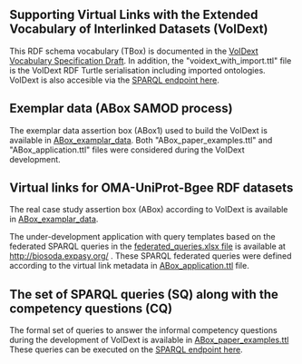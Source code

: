 ## Supporting Virtual Links with the Extended Vocabulary of Interlinked Datasets (VoIDext)

This RDF schema vocabulary (TBox) is documented in the [VoIDext Vocabulary Specification Draft](https://biosoda.github.io/voidext/). 
In addition, the "voidext_with_import.ttl" file is the VoIDext RDF Turtle serialisation including imported ontologies.
VoIDext is also accesible via the [SPARQL endpoint here](http://biosoda.expasy.org:8890/sparql).

## Exemplar data (ABox SAMOD process)
The exemplar data assertion box (ABox1) used to build the VoIDext is available in [ABox_examplar_data](ABox_examplar_data).
Both  "ABox_paper_examples.ttl" and "ABox_application.ttl" files were considered during the VoIDext development.

## Virtual links for OMA-UniProt-Bgee RDF datasets  
The real case study  assertion box (ABox) according to VoIDext is available in [ABox_examplar_data](ABox_examplar_data).

The under-development application with query templates based on the federated SPARQL queries in the [federated_queries.xlsx file](https://github.com/biosoda/bioquery/tree/master/Queries) is available at http://biosoda.expasy.org/ . 
These SPARQL federated queries were defined according to the virtual link metadata in [ABox_application.ttl](ABox_examplar_data) file. 

## The set of SPARQL queries (SQ) along with the competency questions (CQ)
The formal set of queries to answer the informal competency questions during the development of VoIDext is available in
 [ABox_paper_examples.ttl](ABox_examplar_data)
These queries can be executed on the [SPARQL endpoint here](http://biosoda.expasy.org:8890/sparql). 

